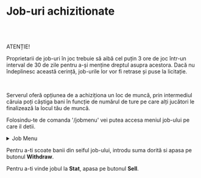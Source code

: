 

# Job-uri achizitionate
<br><br>
<div class="danger-container">
    <p class="title">ATENȚIE!</p>
    <p class="description"> Proprietarii de job-uri în joc trebuie să aibă cel puțin 3 ore de joc într-un interval de 30 de zile pentru a-și 
        menține dreptul asupra acestora. Dacă nu îndeplinesc această cerință, job-urile lor vor fi retrase și puse la licitație.
    </p>
</div><br>

Serverul oferă opțiunea de a achiziționa un loc de muncă, prin intermediul căruia poți câștiga bani în funcție de numărul de ture pe care alți jucători le finalizează la locul tău de muncă.

Folosindu-te de comanda '/jobmenu' vei putea accesa meniul job-ului pe care il detii.

<details class="details custom-block">
    <summary> Job Menu</summary>
    <p><img src="https://i.imgur.com/8gk8OPu.png" alt=""></p>
</details>

Pentru a-ti scoate banii din seiful job-ului, introdu suma dorită si apasa pe butonul <strong>Withdraw</strong>.

Pentru a-ti vinde jobul la **Stat**, apasa pe butonul <strong>Sell</strong>.
